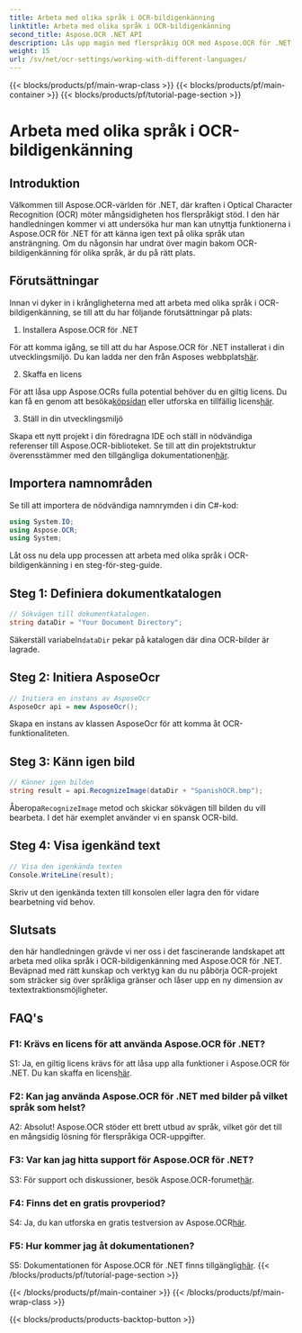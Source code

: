 ```yaml
---
title: Arbeta med olika språk i OCR-bildigenkänning
linktitle: Arbeta med olika språk i OCR-bildigenkänning
second_title: Aspose.OCR .NET API
description: Lås upp magin med flerspråkig OCR med Aspose.OCR för .NET. Extrahera text utan ansträngning på olika språk.
weight: 15
url: /sv/net/ocr-settings/working-with-different-languages/
---
```


{{< blocks/products/pf/main-wrap-class >}}
{{< blocks/products/pf/main-container >}}
{{< blocks/products/pf/tutorial-page-section >}}

# Arbeta med olika språk i OCR-bildigenkänning

## Introduktion

Välkommen till Aspose.OCR-världen för .NET, där kraften i Optical Character Recognition (OCR) möter mångsidigheten hos flerspråkigt stöd. I den här handledningen kommer vi att undersöka hur man kan utnyttja funktionerna i Aspose.OCR för .NET för att känna igen text på olika språk utan ansträngning. Om du någonsin har undrat över magin bakom OCR-bildigenkänning för olika språk, är du på rätt plats.

## Förutsättningar

Innan vi dyker in i krångligheterna med att arbeta med olika språk i OCR-bildigenkänning, se till att du har följande förutsättningar på plats:

1. Installera Aspose.OCR för .NET

 För att komma igång, se till att du har Aspose.OCR för .NET installerat i din utvecklingsmiljö. Du kan ladda ner den från Asposes webbplats[här](https://releases.aspose.com/ocr/net/).

2. Skaffa en licens

 För att låsa upp Aspose.OCRs fulla potential behöver du en giltig licens. Du kan få en genom att besöka[köpsidan](https://purchase.aspose.com/buy) eller utforska en tillfällig licens[här](https://purchase.aspose.com/temporary-license/).

3. Ställ in din utvecklingsmiljö

Skapa ett nytt projekt i din föredragna IDE och ställ in nödvändiga referenser till Aspose.OCR-biblioteket. Se till att din projektstruktur överensstämmer med den tillgängliga dokumentationen[här](https://reference.aspose.com/ocr/net/).

## Importera namnområden

Se till att importera de nödvändiga namnrymden i din C#-kod:

```csharp
using System.IO;
using Aspose.OCR;
using System;
```

Låt oss nu dela upp processen att arbeta med olika språk i OCR-bildigenkänning i en steg-för-steg-guide.

## Steg 1: Definiera dokumentkatalogen

```csharp
// Sökvägen till dokumentkatalogen.
string dataDir = "Your Document Directory";
```

 Säkerställ variabeln`dataDir` pekar på katalogen där dina OCR-bilder är lagrade.

## Steg 2: Initiera AsposeOcr

```csharp
// Initiera en instans av AsposeOcr
AsposeOcr api = new AsposeOcr();
```

Skapa en instans av klassen AsposeOcr för att komma åt OCR-funktionaliteten.

## Steg 3: Känn igen bild

```csharp
// Känner igen bilden
string result = api.RecognizeImage(dataDir + "SpanishOCR.bmp");
```

 Åberopa`RecognizeImage` metod och skickar sökvägen till bilden du vill bearbeta. I det här exemplet använder vi en spansk OCR-bild.

## Steg 4: Visa igenkänd text

```csharp
// Visa den igenkända texten
Console.WriteLine(result);
```

Skriv ut den igenkända texten till konsolen eller lagra den för vidare bearbetning vid behov.

## Slutsats

den här handledningen grävde vi ner oss i det fascinerande landskapet att arbeta med olika språk i OCR-bildigenkänning med Aspose.OCR för .NET. Beväpnad med rätt kunskap och verktyg kan du nu påbörja OCR-projekt som sträcker sig över språkliga gränser och låser upp en ny dimension av textextraktionsmöjligheter.

## FAQ's

### F1: Krävs en licens för att använda Aspose.OCR för .NET?

 S1: Ja, en giltig licens krävs för att låsa upp alla funktioner i Aspose.OCR för .NET. Du kan skaffa en licens[här](https://purchase.aspose.com/buy).

### F2: Kan jag använda Aspose.OCR för .NET med bilder på vilket språk som helst?

A2: Absolut! Aspose.OCR stöder ett brett utbud av språk, vilket gör det till en mångsidig lösning för flerspråkiga OCR-uppgifter.

### F3: Var kan jag hitta support för Aspose.OCR för .NET?

 S3: För support och diskussioner, besök Aspose.OCR-forumet[här](https://forum.aspose.com/c/ocr/16).

### F4: Finns det en gratis provperiod?

 S4: Ja, du kan utforska en gratis testversion av Aspose.OCR[här](https://releases.aspose.com/).

### F5: Hur kommer jag åt dokumentationen?

 S5: Dokumentationen för Aspose.OCR för .NET finns tillgänglig[här](https://reference.aspose.com/ocr/net/).
{{< /blocks/products/pf/tutorial-page-section >}}

{{< /blocks/products/pf/main-container >}}
{{< /blocks/products/pf/main-wrap-class >}}

{{< blocks/products/products-backtop-button >}}
